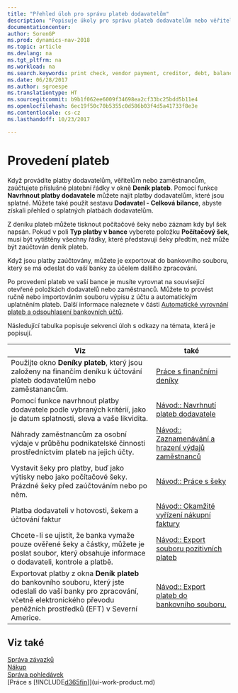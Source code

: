 ```yaml
---
title: "Přehled úloh pro správu plateb dodavatelům"
description: "Popisuje úkoly pro správu plateb dodavatelům nebo věřitelům, včetně zasílání platebních řádků a získání přehledu o splatnosti zůstatku."
documentationcenter: 
author: SorenGP
ms.prod: dynamics-nav-2018
ms.topic: article
ms.devlang: na
ms.tgt_pltfrm: na
ms.workload: na
ms.search.keywords: print check, vendor payment, creditor, debt, balance due, AP
ms.date: 06/28/2017
ms.author: sgroespe
ms.translationtype: HT
ms.sourcegitcommit: b9b1f062ee6009f34698ea2cf33bc25bdd5b11e4
ms.openlocfilehash: 6ec19f50c70b5355c0d586b03f4d5a41733f8e3e
ms.contentlocale: cs-cz
ms.lasthandoff: 10/23/2017

---
```

# <a name="making-payments"></a>Provedení plateb
Když provádíte platby dodavatelům, věřitelům nebo zaměstnancům, zaúčtujete příslušné platební řádky v okně **Deník plateb**. Pomocí funkce **Navrhnout platby dodavatele** můžete najít platby dodavatelům, které jsou splatné. Můžete také použít sestavu **Dodavatel - Celková bilance**, abyste získali přehled o splatných platbách dodavatelům.

Z deníku plateb můžete tisknout počítačové šeky nebo záznam kdy byl šek napsán. Pokud v poli **Typ platby v bance** vyberete položku **Počítačový šek**, musí být vytištěny všechny řádky, které představují šeky předtím, než může být zaúčtován deník plateb.

Když jsou platby zaúčtovány, můžete je exportovat do bankovního souboru, který se má odeslat do vaší banky za účelem dalšího zpracování.

Po provedení plateb ve vaší bance je musíte vyrovnat na související otevřené položkách dodavatelů nebo zaměstnanců. Můžete to provést ručně nebo importováním souboru výpisu z účtu a automatickým uplatněním plateb. Další informace naleznete v části [Automatické vyrovnání plateb a odsouhlasení bankovních účtů](receivables-apply-payments-auto-reconcile-bank-accounts.md).

Následující tabulka popisuje sekvenci úloh s odkazy na témata, která je popisují.

| Viz | také |
| --- | --- |
|Použijte okno **Deníky plateb**, který jsou založeny na finančím deníku k účtování plateb dodavatelům nebo zaměstanancům.|[Práce s finančními deníky](ui-work-general-journals.md)|
| Pomocí funkce navrhnout platby dodavatele podle vybraných kritérií, jako je datum splatnosti, sleva a vaše likvidita. |[Návod:: Navrhnutí plateb dodavatele](payables-how-suggest-vendor-payments.md) |
|Náhrady zaměstnancům za osobní výdaje v průběhu podnikatelské činnosti prostředníctvím plateb na jejich účty.|[Návod:: Zaznamenávání a hrazení výdajů zaměstnanců](finance-how-record-reimburse-employee-expenses.md)|
| Vystavit šeky pro platby, buď jako výtisky nebo jako počítačové šeky. Prázdné šeky před zaúčtováním nebo po něm. |[Návod:: Práce s šeky](payables-how-work-checks.md) |
| Platba dodavateli v hotovosti, šekem a účtování faktur |[Návod:: Okamžité vyřízení nákupní faktury](finance-how-to-settle-purchase-invoices-promptly.md) |
| Chcete-li se ujistit, že banka vymaže pouze ověřené šeky a částky, můžete je poslat soubor, který obsahuje informace o dodavateli, kontrole a platbě. |[Návod:: Export souboru pozitivních plateb](finance-how-positive-pay.md) |
|Exportovat platby z okna **Deník plateb** do bankovního souboru, který jste odeslali do vaší banky pro zpracování, včetně elektronického převodu peněžních prostředků (EFT) v Severní Americe. |[Návod:: Export plateb do bankovního souboru.](payables-how-export-payments-bank-file.md)|  

## <a name="see-also"></a>Viz také
[Správa závazků](payables-manage-payables.md)  
[Nákup](purchasing-manage-purchasing.md)  
[Správa pohledávek](receivables-manage-receivables.md)  
[Práce s [!INCLUDE[d365fin](includes/d365fin_md.md)]](ui-work-product.md)  

